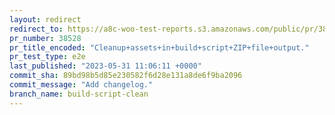 ```yaml
---
layout: redirect
redirect_to: https://a8c-woo-test-reports.s3.amazonaws.com/public/pr/38528/e2e/index.html
pr_number: 38528
pr_title_encoded: "Cleanup+assets+in+build+script+ZIP+file+output."
pr_test_type: e2e
last_published: "2023-05-31 11:06:11 +0000"
commit_sha: 89bd98b5d85e230582f6d28e131a8de6f9ba2096
commit_message: "Add changelog."
branch_name: build-script-clean
---
```


